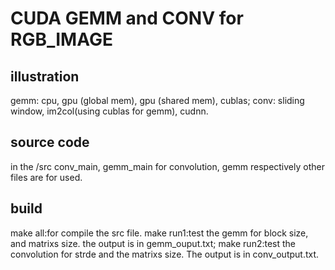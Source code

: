 # CUDA GEMM and CONV for RGB_IMAGE
## illustration
gemm: cpu, gpu (global mem), gpu (shared mem), cublas;
conv: sliding window, im2col(using cublas for gemm), cudnn.
## source code
in the /src
conv_main, gemm_main for convolution, gemm respectively
other files are for used.
## build
make all:for compile the src file.
make run1:test the gemm for block size, and matrixs size. the output is in gemm_ouput.txt;
make run2:test the convolution for strde and the matrixs size. The output is in conv_output.txt.
